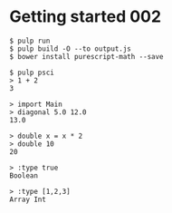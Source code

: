 Getting started 002
===

```
$ pulp run
$ pulp build -O --to output.js
$ bower install purescript-math --save
```

```
$ pulp psci
> 1 + 2
3

> import Main
> diagonal 5.0 12.0
13.0

> double x = x * 2
> double 10
20

> :type true
Boolean

> :type [1,2,3]
Array Int
```

